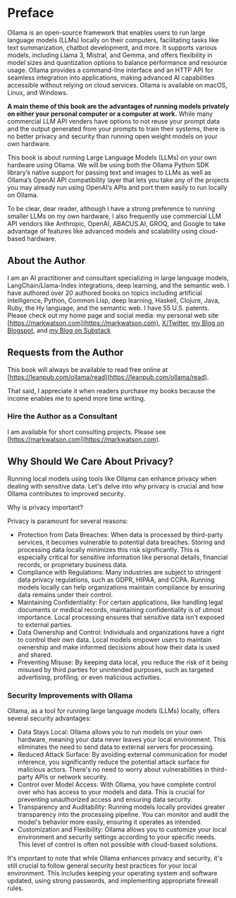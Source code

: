 # Preface

Ollama is an open-source framework that enables users to run
large language models (LLMs) locally on their computers, facilitating tasks like text summarization, chatbot development, and more. It supports various models, including Llama 3, Mistral, and Gemma, and offers flexibility in model sizes and quantization options to balance performance and resource usage. Ollama provides a command-line interface and an HTTP API for seamless integration into applications, making advanced AI capabilities accessible without relying on cloud services. Ollama is available on macOS,
Linux, and Windows.

**A main theme of this book are the advantages of running models privately on either your personal computer or a computer at work.**
While many commercial LLM API venders have options to not reuse
your prompt data and the output generated from your prompts to train their systems,
there is no better privacy and security than running open weight
models on your own hardware.

This book is about running Large Language Models (LLMs)
on your own hardware using Ollama. We will be using both the Ollama Python SDK library’s native support for passing text and images to LLMs as well as Ollama’s OpenAI API compatibility layer that lets you take any of the projects you may already run using OpenAI’s APIs and port them easily to run locally on Ollama.

To be clear, dear reader, although I have a strong preference to running smaller LLMs on my own hardware, I also frequently use commercial LLM API vendors like Anthropic,
OpenAI, ABACUS.AI, GROQ, and Google to take advantage of features like advanced models and scalability using cloud-based hardware.

## About the Author

I am an AI practitioner and consultant specializing in large language models, LangChain/Llama-Index integrations, deep learning, and the semantic web. I have authored over 20 authored books on topics including artificial intelligence, Python, Common Lisp, deep learning, Haskell, Clojure, Java, Ruby, the Hy language, and the semantic web. I have 55 U.S. patents. Please check out my home page and social media: my personal web site [https://markwatson.com](https://markwatson.com), [X/Twitter](https://x.com/mark_l_watson), [my Blog on Blogspot](https://mark-watson.blogspot.com), and [my Blog on Substack](https://marklwatson.substack.com)

## Requests from the Author

This book will always be available to read free online at [https://leanpub.com/ollama/read](https://leanpub.com/ollama/read).

That said, I appreciate it when readers purchase my books because the income enables me to spend more time writing.

### Hire the Author as a Consultant

I am available for short consulting projects. Please see [https://markwatson.com](https://markwatson.com).

## Why Should We Care About Privacy?

Running local models using tools like Ollama can enhance privacy when dealing with sensitive data. Let's delve into why privacy is crucial and how Ollama contributes to improved security.

Why is privacy important?

Privacy is paramount for several reasons:

- Protection from Data Breaches: When data is processed by third-party services, it becomes vulnerable to potential data breaches. Storing and processing data locally minimizes this risk significantly. This is especially critical for sensitive information like personal details, financial records, or proprietary business data.
- Compliance with Regulations: Many industries are subject to stringent data privacy regulations, such as GDPR, HIPAA, and CCPA. Running models locally can help organizations maintain compliance by ensuring data remains under their control.
- Maintaining Confidentiality: For certain applications, like handling legal documents or medical records, maintaining confidentiality is of utmost importance. Local processing ensures that sensitive data isn't exposed to external parties.
- Data Ownership and Control: Individuals and organizations have a right to control their own data. Local models empower users to maintain ownership and make informed decisions about how their data is used and shared.
- Preventing Misuse: By keeping data local, you reduce the risk of it being misused by third parties for unintended purposes, such as targeted advertising, profiling, or even malicious activities.

### Security Improvements with Ollama

Ollama, as a tool for running large language models (LLMs) locally, offers several security advantages:

- Data Stays Local: Ollama allows you to run models on your own hardware, meaning your data never leaves your local environment. This eliminates the need to send data to external servers for processing.
- Reduced Attack Surface: By avoiding external communication for model inference, you significantly reduce the potential attack surface for malicious actors. There's no need to worry about vulnerabilities in third-party APIs or network security.
- Control over Model Access: With Ollama, you have complete control over who has access to your models and data. This is crucial for preventing unauthorized access and ensuring data security.
- Transparency and Auditability: Running models locally provides greater transparency into the processing pipeline. You can monitor and audit the model's behavior more easily, ensuring it operates as intended.
- Customization and Flexibility: Ollama allows you to customize your local environment and security settings according to your specific needs. This level of control is often not possible with cloud-based solutions.

It's important to note that while Ollama enhances privacy and security, it's still crucial to follow general security best practices for your local environment. This includes keeping your operating system and software updated, using strong passwords, and implementing appropriate firewall rules.
